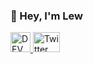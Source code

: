 ### :wave: Hey, I'm Lew

<a href="https://dev.to/purplefrizzel">
  <img src="https://d2fltix0v2e0sb.cloudfront.net/dev-badge.svg" alt="DEV Profile" width="32" height="32"/>
</a>

<a href="https://twitter.com/purplefrizzel">
  <img src="https://upload.wikimedia.org/wikipedia/en/thumb/9/9f/Twitter_bird_logo_2012.svg/100px-Twitter_bird_logo_2012.svg.png" alt="Twitter Profile" width="43" height="32" />
</a>
